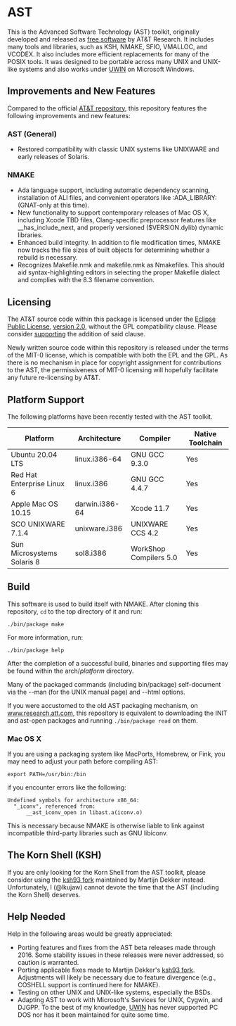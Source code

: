 # AST

This is the Advanced Software Technology (AST) toolkit, originally
developed and released as [free software][1] by AT&T Research.  It
includes many tools and libraries, such as KSH, NMAKE, SFIO, VMALLOC,
and VCODEX.  It also includes more efficient replacements for many of
the POSIX tools.  It was designed to be portable across many UNIX and
UNIX-like systems and also works under [UWIN][4] on Microsoft Windows.

## Improvements and New Features

Compared to the official [AT&T repository][3], this repository
features the following improvements and new features:

### AST (General)

- Restored compatibility with classic UNIX systems like UNIXWARE and
  early releases of Solaris.

### NMAKE

- Ada language support, including automatic dependency scanning,
  installation of ALI files, and convenient operators like :ADA_LIBRARY:
  (GNAT-only at this time).
- New functionality to support contemporary releases of Mac OS X,
  including Xcode TBD files, Clang-specific preprocessor features like
  __has_include_next, and properly versioned ($VERSION.dylib) dynamic
  libraries.
- Enhanced build integrity.  In addition to file modification times,
  NMAKE now tracks the file sizes of built objects for determining
  whether a rebuild is necessary.
- Recognizes Makefile.nmk and makefile.nmk as Nmakefiles.  This should
  aid syntax-highlighting editors in selecting the proper Makefile
  dialect and complies with the 8.3 filename convention.

## Licensing

The AT&T source code within this package is licensed under the
[Eclipse Public License][2], [version 2.0][6], without the GPL
compatibility clause.  Please consider [supporting][7] the addition of
said clause.

Newly written source code within this repository is released under the
terms of the MIT-0 license, which is compatible with both the EPL and
the GPL.  As there is no mechanism in place for copyright assignment
for contributions to the AST, the permissiveness of MIT-0 licensing will
hopefully facilitate any future re-licensing by AT&T.

## Platform Support

The following platforms have been recently tested with the AST toolkit.

| Platform                   | Architecture   | Compiler               | Native Toolchain |
|----------------------------|----------------|------------------------|------------------|
| Ubuntu 20.04 LTS           | linux.i386-64  | GNU GCC 9.3.0          | Yes              |
| Red Hat Enterprise Linux 6 | linux.i386     | GNU GCC 4.4.7          | Yes              |
| Apple Mac OS 10.15         | darwin.i386-64 | Xcode 11.7             | Yes              |
| SCO UNIXWARE 7.1.4         | unixware.i386  | UNIXWARE CCS 4.2       | Yes              |
| Sun Microsystems Solaris 8 | sol8.i386      | WorkShop Compilers 5.0 | Yes              |

## Build

This software is used to build itself with NMAKE.  After cloning
this repository, `cd` to the top directory of it and run:

`./bin/package make`

For more information, run:

`./bin/package help`

After the completion of a successful build, binaries and supporting
files may be found within the arch/_platform_ directory.

Many of the packaged commands (including bin/package) self-document
via the --man (for the UNIX manual page) and --html options.

If you were accustomed to the old AST packaging mechanism, on
www.research.att.com, this repository is equivalent to downloading the
INIT and ast-open packages and running `./bin/package read` on them.

### Mac OS X

If you are using a packaging system like MacPorts, Homebrew, or Fink,
you may need to adjust your path before compiling AST:

`export PATH=/usr/bin:/bin`

if you encounter errors like the following:

    Undefined symbols for architecture x86_64:
      "_iconv", referenced from:
          __ast_iconv_open in libast.a(iconv.o)

This is necessary because NMAKE is otherwise liable to link against
incompatible third-party libraries such as GNU libiconv.

## The Korn Shell (KSH)

If you are only looking for the Korn Shell from the AST toolkit,
please consider using the [ksh93 fork][5] maintained by Martijn Dekker
instead.  Unfortunately, I (@lkujaw) cannot devote the time that the
AST (including the Korn Shell) deserves.

## Help Needed

Help in the following areas would be greatly appreciated:

* Porting features and fixes from the AST beta releases made through
  2016.  Some stability issues in these releases were never addressed,
  so caution is warranted.
* Porting applicable fixes made to Martijn Dekker's [ksh93 fork][5].
  Adjustments will likely be necessary due to feature divergence
  (e.g., COSHELL support is continued here for NMAKE).
* Testing on other UNIX and UNIX-like systems, especially the BSDs.
* Adapting AST to work with Microsoft's Services for UNIX, Cygwin, and DJGPP.
  To the best of my knowledge, [UWIN][4] has never supported PC DOS nor has it
  been maintained for quite some time.

[1]: https://www.gnu.org/philosophy/free-sw.en.html
[2]: https://www.eclipse.org/org/documents/epl-2.0/EPL-2.0.html
[3]: https://github.com/att/ast
[4]: https://github.com/att/uwin
[5]: https://github.com/ksh93/ksh
[6]: https://git.sr.ht/~lev/ast/commit/b2a8b30d1c2c9de3465d388f4f410169a3cb4df5
[7]: https://github.com/att/ast/issues/1493
